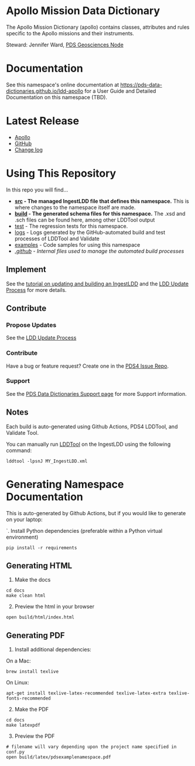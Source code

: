 # Apollo Mission Data Dictionary

The Apollo Mission Dictionary (apollo) contains classes, attributes and rules specific to the Apollo missions and their instruments. 

Steward: Jennifer Ward, [PDS Geosciences Node](https://pds-geosciences.wustl.edu/)


# Documentation

See this namespace's online documentation at https://pds-data-dictionaries.github.io/ldd-apollo for a User Guide and Detailed Documentation on this namespace (TBD).


# Latest Release

* [Apollo](https://pds.nasa.gov/datastandards/dictionaries/#apollo)
* [GitHub](../../releases/latest)
* [Change log](CHANGELOG.md)

# Using This Repository
In this repo you will find...
* **[src](src) - The managed IngestLDD file that defines this namespace.** This is where changes to the namespace itself are made.
* **[build](build) - The generated schema files for this namespace.** The .xsd and .sch files can be found here, among other LDDTool output
* [test](test) - The regression tests for this namespace.
* [logs](logs) - Logs generated by the GitHub-automated build and test processes of LDDTool and Validate
* [examples](examples) - Code samples for using this namespace
* _[.github](.github) - Internal files used to manage the automated build processes_

## Implement

See the [tutorial on updating and building an IngestLDD](https://pds-data-dictionaries.github.io/support/tutorials.html#ldd-update-and-build-tutorial) and the [LDD Update Process](https://pds-data-dictionaries.github.io/development/ldd-update.html) for more details.


## Contribute

### Propose Updates
See the [LDD Update Process](https://pds-data-dictionaries.github.io/development/ldd-update.html)


### Contribute
Have a bug or feature request? Create one in the [PDS4 Issue Repo](https://github.com/pds-data-dictionaries/PDS4-LDD-Issue-Repo/issues/new/choose).


### Support
See the [PDS Data Dictionaries Support page](https://pds-data-dictionaries.github.io/support/contribute.html) for more Support information.


## Notes
Each build is auto-generated using Github Actions, PDS4 LDDTool, and Validate Tool.

You can manually run [LDDTool](https://nasa-pds.github.io/pds4-information-model/model-lddtool/index.html) on the IngestLDD using the following command:

```
lddtool -lpsnJ MY_IngestLDD.xml
```

# Generating Namespace Documentation
This is auto-generated by Github Actions, but if you would like to generate on your laptop:

`. Install Python dependencies (preferable within a Python virtual environment)
```
pip install -r requirements
```

## Generating HTML

1. Make the docs
```
cd docs
make clean html
```

2. Preview the html in your browser
```
open build/html/index.html
```

## Generating PDF

1. Install additional dependencies:

On a Mac:
```
brew install texlive
```

On Linux:
```
apt-get install texlive-latex-recommended texlive-latex-extra texlive-fonts-recommended 
```

2. Make the PDF
```
cd docs
make latexpdf
```

3. Preview the PDF
```
# filename will vary depending upon the project name specified in conf.py
open build/latex/pdsexamplenamespace.pdf
```

